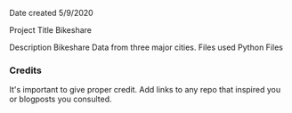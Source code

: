 
Date created
5/9/2020 

Project Title
Bikeshare 


Description
Bikeshare Data from three major cities.
Files used
Python Files

### Credits
It's important to give proper credit. Add links to any repo that inspired you or blogposts you consulted.

